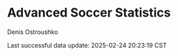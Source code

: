 # Advanced Soccer Statistics
Denis Ostroushko

<!-- gfm -->

Last successful data update: 2025-02-24 20:23:19 CST
